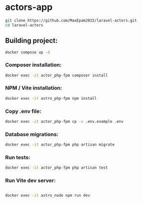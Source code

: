 # actors-app

```bash
git clone https://github.com/MaxEpam2015/laravel-actors.git
cd laravel-actors
```

## Building project:

```bash
docker compose up -d
```

### Composer installation:
```bash
docker exec -it actor_php-fpm composer install
```

### NPM / Vite installation:
```bash
docker exec -it astro_php-fpm npm install
```

### Copy .env file:
```bash
docker exec -it actor_php-fpm cp -v .env.example .env
```

### Database migrations:
```bash
docker exec -it actor_php-fpm php artisan migrate
```

### Run tests:
```bash
docker exec -it actor_php-fpm php artisan test

```

### Run Vite dev server:
```bash

docker exec -it astro_node npm run dev
```

